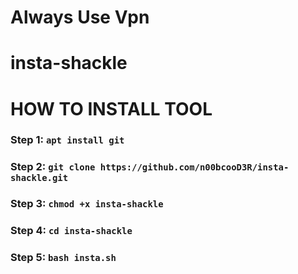 # Always Use Vpn
# insta-shackle
# HOW TO INSTALL TOOL

### Step 1: `apt install git`
### Step 2: `git clone https://github.com/n00bcooD3R/insta-shackle.git`
### Step 3: `chmod +x insta-shackle`
### Step 4: `cd insta-shackle`
### Step 5: `bash insta.sh`
